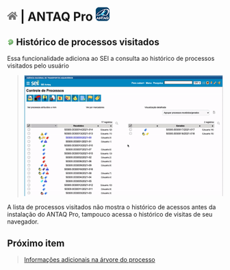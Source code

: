 # [![Home](../img/home.png)](../) |  ANTAQ Pro ![Icone](../img/icon-32.png)

## ![ANTAQ Pro Enviar documentos](../img/icon-historicoproc.png) Histórico de processos visitados

Essa funcionalidade adiciona ao SEI a consulta ao histórico de processos visitados pelo usuário

> ![Tela Enviar documentos](../img/tela-historicoproc.gif)  

A lista de processos visitados não mostra o histórico de acessos antes da instalação do ANTAQ Pro, tampouco acessa o histórico de visitas de seu navegador.

## Próximo item

> [Informações adicionais na árvore do processo](../pages/INFOARVORE.md)
